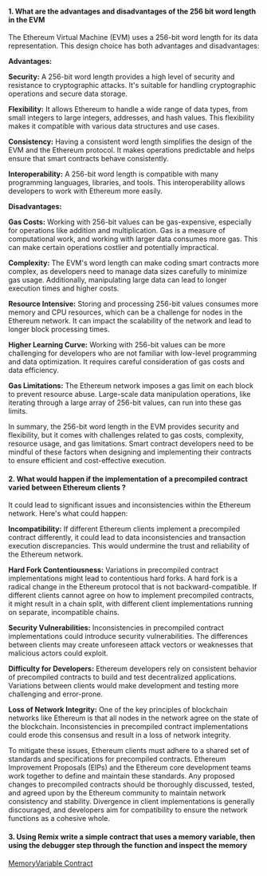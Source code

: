 
#### 1. What are the advantages and disadvantages of the 256 bit word length in the EVM

The Ethereum Virtual Machine (EVM) uses a 256-bit word length for its data representation. This design choice has both advantages and disadvantages:

**Advantages:**

**Security:** A 256-bit word length provides a high level of security and resistance to cryptographic attacks. It's suitable for handling cryptographic operations and secure data storage.

**Flexibility:** It allows Ethereum to handle a wide range of data types, from small integers to large integers, addresses, and hash values. This flexibility makes it compatible with various data structures and use cases.

**Consistency:** Having a consistent word length simplifies the design of the EVM and the Ethereum protocol. It makes operations predictable and helps ensure that smart contracts behave consistently.

**Interoperability:** A 256-bit word length is compatible with many programming languages, libraries, and tools. This interoperability allows developers to work with Ethereum more easily.

**Disadvantages:**

**Gas Costs:** Working with 256-bit values can be gas-expensive, especially for operations like addition and multiplication. Gas is a measure of computational work, and working with larger data consumes more gas. This can make certain operations costlier and potentially impractical.

**Complexity:** The EVM's word length can make coding smart contracts more complex, as developers need to manage data sizes carefully to minimize gas usage. Additionally, manipulating large data can lead to longer execution times and higher costs.

**Resource Intensive:** Storing and processing 256-bit values consumes more memory and CPU resources, which can be a challenge for nodes in the Ethereum network. It can impact the scalability of the network and lead to longer block processing times.

**Higher Learning Curve:** Working with 256-bit values can be more challenging for developers who are not familiar with low-level programming and data optimization. It requires careful consideration of gas costs and data efficiency.

**Gas Limitations:** The Ethereum network imposes a gas limit on each block to prevent resource abuse. Large-scale data manipulation operations, like iterating through a large array of 256-bit values, can run into these gas limits.

In summary, the 256-bit word length in the EVM provides security and flexibility, but it comes with challenges related to gas costs, complexity, resource usage, and gas limitations. Smart contract developers need to be mindful of these factors when designing and implementing their contracts to ensure efficient and cost-effective execution.

#### 2. What would happen if the implementation of a precompiled contract varied between Ethereum clients ?

It could lead to significant issues and inconsistencies within the Ethereum network. Here's what could happen:

**Incompatibility:** If different Ethereum clients implement a precompiled contract differently, it could lead to data inconsistencies and transaction execution discrepancies. This would undermine the trust and reliability of the Ethereum network.

**Hard Fork Contentiousness:** Variations in precompiled contract implementations might lead to contentious hard forks. A hard fork is a radical change in the Ethereum protocol that is not backward-compatible. If different clients cannot agree on how to implement precompiled contracts, it might result in a chain split, with different client implementations running on separate, incompatible chains.

**Security Vulnerabilities:** Inconsistencies in precompiled contract implementations could introduce security vulnerabilities. The differences between clients may create unforeseen attack vectors or weaknesses that malicious actors could exploit.

**Difficulty for Developers:** Ethereum developers rely on consistent behavior of precompiled contracts to build and test decentralized applications. Variations between clients would make development and testing more challenging and error-prone.

**Loss of Network Integrity:** One of the key principles of blockchain networks like Ethereum is that all nodes in the network agree on the state of the blockchain. Inconsistencies in precompiled contract implementations could erode this consensus and result in a loss of network integrity.

To mitigate these issues, Ethereum clients must adhere to a shared set of standards and specifications for precompiled contracts. Ethereum Improvement Proposals (EIPs) and the Ethereum core development teams work together to define and maintain these standards. Any proposed changes to precompiled contracts should be thoroughly discussed, tested, and agreed upon by the Ethereum community to maintain network consistency and stability. Divergence in client implementations is generally discouraged, and developers aim for compatibility to ensure the network functions as a cohesive whole.

#### 3. Using Remix write a simple contract that uses a memory variable, then using the debugger step through the function and inspect the memory

[MemoryVariable Contract](./MemoryVariable.sol)
